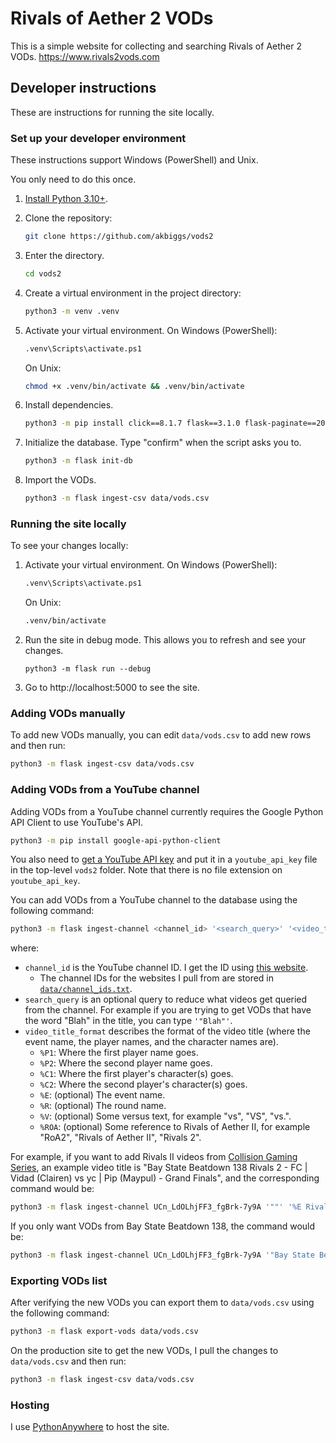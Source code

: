 # Rivals of Aether 2 VODs

This is a simple website for collecting and searching Rivals of Aether 2 VODs. https://www.rivals2vods.com

## Developer instructions

These are instructions for running the site locally.

### Set up your developer environment

These instructions support Windows (PowerShell) and Unix.

You only need to do this once.

1. [Install Python 3.10+](https://www.python.org/downloads/).
2. Clone the repository:

    ```sh
    git clone https://github.com/akbiggs/vods2
    ```

3. Enter the directory.

   ```sh
   cd vods2
   ```

4. Create a virtual environment in the project directory:

    ```sh
    python3 -m venv .venv
    ```

5. Activate your virtual environment. On Windows (PowerShell):

   ```sh
   .venv\Scripts\activate.ps1
   ```

   On Unix:

   ```sh
   chmod +x .venv/bin/activate && .venv/bin/activate
   ```

6. Install dependencies.

   ```sh
   python3 -m pip install click==8.1.7 flask==3.1.0 flask-paginate==2024.4.12
   ```

7. Initialize the database. Type "confirm" when the script asks you to.

   ```sh
   python3 -m flask init-db
   ```

8. Import the VODs.

   ```sh
   python3 -m flask ingest-csv data/vods.csv
   ```

### Running the site locally

To see your changes locally:

1. Activate your virtual environment. On Windows (PowerShell):

   ```sh
   .venv\Scripts\activate.ps1
   ```

   On Unix:

   ```sh
   .venv/bin/activate
   ```

2. Run the site in debug mode. This allows you to refresh and see your changes.

   ```
   python3 -m flask run --debug
   ```

3. Go to http://localhost:5000 to see the site.

### Adding VODs manually

To add new VODs manually, you can edit `data/vods.csv` to add new rows and then
run:

```sh
python3 -m flask ingest-csv data/vods.csv
```

### Adding VODs from a YouTube channel

Adding VODs from a YouTube channel currently requires the Google Python API
Client to use YouTube's API.

```sh
python3 -m pip install google-api-python-client
```

You also need to
[get a YouTube API key](https://developers.google.com/youtube/v3/getting-started)
and put it in a `youtube_api_key` file in the top-level `vods2` folder. Note
that there is no file extension on `youtube_api_key`.

You can add VODs from a YouTube channel to the database using the following
command:

```sh
python3 -m flask ingest-channel <channel_id> '<search_query>' '<video_title_format>'
```

where:

- `channel_id` is the YouTube channel ID. I get the ID using [this website](https://www.streamweasels.com/%20tools/youtube-channel-id-and-%20user-id-convertor/).
  - The channel IDs for the websites I pull from are stored in [`data/channel_ids.txt`](https://github.com/akbiggs/vods2/blob/main/data/channel_ids.txt).
- `search_query` is an optional query to reduce what videos get queried from the channel. For example if you are trying to get VODs that have the word "Blah" in the title, you can type `'"Blah"'`.
- `video_title_format` describes the format of the video title (where the event name, the player names, and the character names are).
  - `%P1`: Where the first player name goes.
  - `%P2`: Where the second player name goes.
  - `%C1`: Where the first player's character(s) goes.
  - `%C2`: Where the second player's character(s) goes.
  - `%E`: (optional) The event name.
  - `%R`: (optional) The round name.
  - `%V`: (optional) Some versus text, for example "vs", "VS", "vs.".
  - `%ROA`: (optional) Some reference to Rivals of Aether II, for example "RoA2", "Rivals of Aether II", "Rivals 2".

For example, if you want to add Rivals II videos from [Collision Gaming Series](https://www.youtube.com/@CollisionSeries), an example video title is "Bay State Beatdown 138 Rivals 2 - FC | Vidad (Clairen) vs yc | Pip (Maypul) - Grand Finals", and the corresponding command would be:

```sh
python3 -m flask ingest-channel UCn_LdOLhjFF3_fgBrk-7y9A '""' '%E Rivals 2 - %P1 (%C1) %V %P2 (%C2) - %R'
```

If you only want VODs from Bay State Beatdown 138, the command would be:

```sh
python3 -m flask ingest-channel UCn_LdOLhjFF3_fgBrk-7y9A '"Bay State Beatdown 138"' '%E Rivals 2 - %P1 (%C1) %V %P2 (%C2) - %R'
```

### Exporting VODs list

After verifying the new VODs you can export them to `data/vods.csv` using the
following command:

```sh
python3 -m flask export-vods data/vods.csv
```

On the production site to get the new VODs, I pull the changes to
`data/vods.csv` and then run:

```sh
python3 -m flask ingest-csv data/vods.csv
```

### Hosting

I use [PythonAnywhere](https://www.pythonanywhere.com) to host the site.